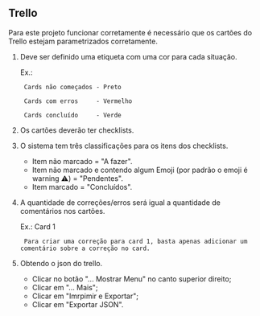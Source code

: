 ## Trello ##
Para este projeto funcionar corretamente é necessário que os cartões do Trello estejam parametrizados corretamente.

1. Deve ser definido uma etiqueta com uma cor para cada situação.

   Ex.: 
   
        Cards não começados - Preto
   
        Cards com erros     - Vermelho
        
        Cards concluído     - Verde

2. Os cartões deverão ter checklists.

3. O sistema tem três classificações para os itens dos checklists.
   * Item não marcado = "A fazer".
   * Item não marcado e contendo algum Emoji (por padrão o emoji é warning :warning:) = "Pendentes".
   * Item marcado = "Concluídos".

4. A quantidade de correções/erros será igual a quantidade de comentários nos cartões.

   Ex.: Card 1
      
        Para criar uma correção para card 1, basta apenas adicionar um comentário sobre a correção no card.
      
5. Obtendo o json do trello.
   - Clicar no botão "... Mostrar Menu" no canto superior direito;
   - Clicar em "... Mais";
   - Clicar em "Imrpimir e Exportar";
   - Clicar em "Exportar JSON".
